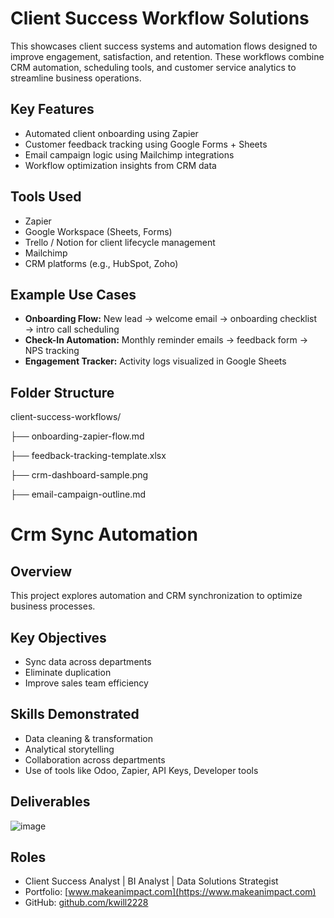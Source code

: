 # Client Success Workflow Solutions

This showcases client success systems and automation flows designed to improve engagement, satisfaction, and retention. These workflows combine CRM automation, scheduling tools, and customer service analytics to streamline business operations.

## Key Features
- Automated client onboarding using Zapier
- Customer feedback tracking using Google Forms + Sheets
- Email campaign logic using Mailchimp integrations
- Workflow optimization insights from CRM data

## Tools Used
- Zapier
- Google Workspace (Sheets, Forms)
- Trello / Notion for client lifecycle management
- Mailchimp
- CRM platforms (e.g., HubSpot, Zoho)

## Example Use Cases
- **Onboarding Flow:** New lead → welcome email → onboarding checklist → intro call scheduling
- **Check-In Automation:** Monthly reminder emails → feedback form → NPS tracking
- **Engagement Tracker:** Activity logs visualized in Google Sheets

## Folder Structure
client-success-workflows/

├── onboarding-zapier-flow.md

├── feedback-tracking-template.xlsx

├── crm-dashboard-sample.png

├── email-campaign-outline.md

# Crm Sync Automation

## Overview
This project explores automation and CRM synchronization to optimize business processes.

## Key Objectives
- Sync data across departments
- Eliminate duplication
- Improve sales team efficiency

## Skills Demonstrated
- Data cleaning & transformation
- Analytical storytelling
- Collaboration across departments
- Use of tools like Odoo, Zapier, API Keys, Developer tools

## Deliverables
![image](https://github.com/user-attachments/assets/5e23b93f-fa3d-4b88-b82b-38be1cf77431)


## Roles
- Client Success Analyst | BI Analyst | Data Solutions Strategist  
- Portfolio: [www.makeanimpact.com](https://www.makeanimpact.com)  
- GitHub: [github.com/kwill2228](https://github.com/kwill2228)

